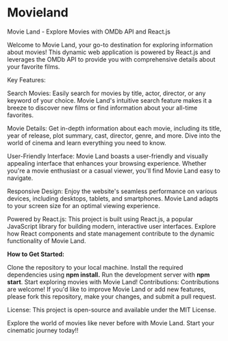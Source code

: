 # Movieland
Movie Land - Explore Movies with OMDb API and React.js

Welcome to Movie Land, your go-to destination for exploring information about movies! This dynamic web application is powered by React.js and leverages the OMDb API to provide you with comprehensive details about your favorite films.

Key Features:

Search Movies: Easily search for movies by title, actor, director, or any keyword of your choice. Movie Land's intuitive search feature makes it a breeze to discover new films or find information about your all-time favorites.

Movie Details: Get in-depth information about each movie, including its title, year of release, plot summary, cast, director, genre, and more. Dive into the world of cinema and learn everything you need to know.

User-Friendly Interface: Movie Land boasts a user-friendly and visually appealing interface that enhances your browsing experience. Whether you're a movie enthusiast or a casual viewer, you'll find Movie Land easy to navigate.

Responsive Design: Enjoy the website's seamless performance on various devices, including desktops, tablets, and smartphones. Movie Land adapts to your screen size for an optimal viewing experience.

Powered by React.js: This project is built using React.js, a popular JavaScript library for building modern, interactive user interfaces. Explore how React components and state management contribute to the dynamic functionality of Movie Land.

**How to Get Started:**

Clone the repository to your local machine.
Install the required dependencies using **npm install.**
Run the development server with **npm start**.
Start exploring movies with Movie Land!
Contributions:
Contributions are welcome! If you'd like to improve Movie Land or add new features, please fork this repository, make your changes, and submit a pull request.

License:
This project is open-source and available under the MIT License.

Explore the world of movies like never before with Movie Land. Start your cinematic journey today!!
